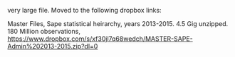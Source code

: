 
very large file. Moved to the following dropbox links:


Master Files, Sape statistical heirarchy, years 2013-2015. 4.5 Gig unzipped. 180 Million observations,
https://www.dropbox.com/s/xf30jl7q68wedch/MASTER-SAPE-Admin%202013-2015.zip?dl=0





